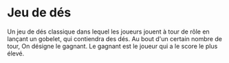 # Jeu de dés

Un jeu de dés classique dans lequel les joueurs jouent à tour de rôle en lançant un gobelet, qui contiendra des dés. Au bout d'un certain nombre de tour, On désigne le gagnant.
Le gagnant est le joueur qui a le score le plus élevé.
